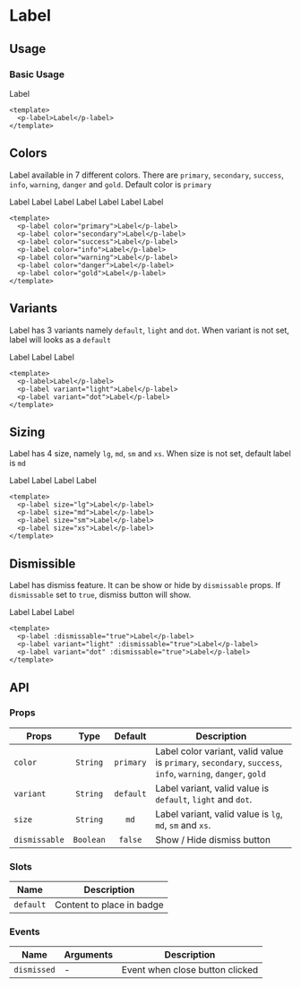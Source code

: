 <script setup>
  import pLabel from './Label.vue'
</script>

<style scoped lang="postcss">
  .preview {
    .label {
      @apply mr-4;

      &:last-child {
        @apply mr-0;
      }
    }
  }
</style>

# Label

## Usage

### Basic Usage
<preview>
  <p-label>Label</p-label>
</preview>

```vue
<template>
  <p-label>Label</p-label>
</template>
```

## Colors
Label available in 7 different colors. There are `primary`, `secondary`, `success`, `info`, `warning`, `danger` and `gold`. Default color is `primary`

<preview>
  <p-label color="primary">Label</p-label>
  <p-label color="secondary">Label</p-label>
  <p-label color="success">Label</p-label>
  <p-label color="info">Label</p-label>
  <p-label color="warning">Label</p-label>
  <p-label color="danger">Label</p-label>
  <p-label color="gold">Label</p-label>
</preview>

```vue
<template>
  <p-label color="primary">Label</p-label>
  <p-label color="secondary">Label</p-label>
  <p-label color="success">Label</p-label>
  <p-label color="info">Label</p-label>
  <p-label color="warning">Label</p-label>
  <p-label color="danger">Label</p-label>
  <p-label color="gold">Label</p-label>
</template>
```

## Variants
Label has 3 variants namely `default`, `light` and `dot`. When variant is not set, label will looks as a `default`

<preview>
  <p-label>Label</p-label>
  <p-label variant="light">Label</p-label>
  <p-label variant="dot">Label</p-label>
</preview>

```vue
<template>
  <p-label>Label</p-label>
  <p-label variant="light">Label</p-label>
  <p-label variant="dot">Label</p-label>
</template>
```

## Sizing
Label has 4 size, namely `lg`, `md`, `sm` and `xs`. When size is not set, default label is `md`

<preview>
  <p-label size="lg">Label</p-label>
  <p-label size="md">Label</p-label>
  <p-label size="sm">Label</p-label>
  <p-label size="xs">Label</p-label>
</preview>

```vue
<template>
  <p-label size="lg">Label</p-label>
  <p-label size="md">Label</p-label>
  <p-label size="sm">Label</p-label>
  <p-label size="xs">Label</p-label>
</template>
```

## Dismissible
Label has dismiss feature. It can be show or hide by `dismissable` props. If `dismissable` set to `true`, dismiss button will show.

<preview>
  <p-label :dismissable="true">Label</p-label>
  <p-label variant="light" :dismissable="true">Label</p-label>
  <p-label variant="dot" :dismissable="true">Label</p-label>
</preview>

```vue
<template>
  <p-label :dismissable="true">Label</p-label>
  <p-label variant="light" :dismissable="true">Label</p-label>
  <p-label variant="dot" :dismissable="true">Label</p-label>
</template>
```

## API

### Props

| Props         |   Type    |  Default  | Description                                                                                                |
|---------------|:---------:|:---------:|------------------------------------------------------------------------------------------------------------|
| `color`       | `String`  | `primary` | Label color variant, valid value is `primary`, `secondary`, `success`, `info`, `warning`, `danger`, `gold` |
| `variant`     | `String`  | `default` | Label variant, valid value is `default`, `light` and `dot`.                                                |
| `size`        | `String`  | `md`  | Label variant, valid value is `lg`, `md`, `sm` and `xs`.                                       |
| `dismissable` | `Boolean` |  `false`  | Show / Hide dismiss button                                                                                 |

### Slots

| Name      | Description               |
|-----------|---------------------------|
| `default` | Content to place in badge |

### Events


| Name        | Arguments | Description                     |
|-------------|-----------|---------------------------------|
| `dismissed` | -         | Event when close button clicked |
